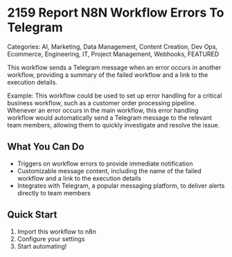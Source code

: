 # 2159 Report N8N Workflow Errors To Telegram

Categories: AI, Marketing, Data Management, Content Creation, Dev Ops, Ecommerce, Engineering, IT, Project Management, Webhooks, FEATURED

This workflow sends a Telegram message when an error occurs in another workflow, providing a summary of the failed workflow and a link to the execution details.

Example: This workflow could be used to set up error handling for a critical business workflow, such as a customer order processing pipeline. Whenever an error occurs in the main workflow, this error handling workflow would automatically send a Telegram message to the relevant team members, allowing them to quickly investigate and resolve the issue.

## What You Can Do
- Triggers on workflow errors to provide immediate notification
- Customizable message content, including the name of the failed workflow and a link to the execution details
- Integrates with Telegram, a popular messaging platform, to deliver alerts directly to team members

## Quick Start
1. Import this workflow to n8n
2. Configure your settings
3. Start automating!


